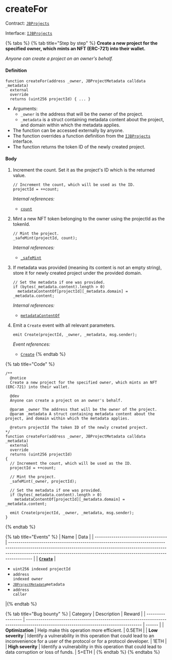 # createFor

Contract: [`JBProjects`](../)

Interface: [`IJBProjects`](../../../interfaces/ijbprojects.md)

{% tabs %}
{% tab title="Step by step" %}
**Create a new project for the specified owner, which mints an NFT (ERC-721) into their wallet.**

_Anyone can create a project on an owner's behalf._

#### Definition

```solidity
function createFor(address _owner, JBProjectMetadata calldata _metadata)
  external
  override
  returns (uint256 projectId) { ... }
```

* Arguments:
  * `_owner` is the address that will be the owner of the project.
  * `_metadata` is a struct containing metadata content about the project, and domain within which the metadata applies.
* The function can be accessed externally by anyone.
* The function overrides a function definition from the [`IJBProjects`](../../../interfaces/ijbprojects.md) interface.
* The function returns the token ID of the newly created project.

#### Body

1.  Increment the count. Set it as the project's ID which is the returned value.

    ```solidity
    // Increment the count, which will be used as the ID.
    projectId = ++count;
    ```

    _Internal references:_

    * [`count`](../properties/count.md)
2.  Mint a new NFT token belonging to the owner using the projectId as the tokenId.

    ```solidity
    // Mint the project.
    _safeMint(projectId, count);
    ```

    _Internal references:_

    * [`_safeMint`](https://docs.openzeppelin.com/contracts/2.x/api/token/erc721#ERC721-_safeMint-address-uint256-bytes-)
3.  If metadata was provided (meaning its content is not an empty string), store it for newly created project under the provided domain.

    ```solidity
    // Set the metadata if one was provided.
    if (bytes(_metadata.content).length > 0)
      metadataContentOf[projectId][_metadata.domain] = _metadata.content;
    ```

    _Internal references:_

    * [`metadataContentOf`](../properties/metadatacontentof.md)
4.  Emit a `Create` event with all relevant parameters.

    ```
    emit Create(projectId, _owner, _metadata, msg.sender);
    ```

    _Event references:_

    * [`Create`](../events/create.md)
{% endtab %}

{% tab title="Code" %}
```solidity
/**
  @notice 
  Create a new project for the specified owner, which mints an NFT (ERC-721) into their wallet.

  @dev 
  Anyone can create a project on an owner's behalf.

  @param _owner The address that will be the owner of the project.
  @param _metadata A struct containing metadata content about the project, and domain within which the metadata applies.

  @return projectId The token ID of the newly created project.
*/
function createFor(address _owner, JBProjectMetadata calldata _metadata)
  external
  override
  returns (uint256 projectId)
{
  // Increment the count, which will be used as the ID.
  projectId = ++count;

  // Mint the project.
  _safeMint(_owner, projectId);

  // Set the metadata if one was provided.
  if (bytes(_metadata.content).length > 0)
    metadataContentOf[projectId][_metadata.domain] = _metadata.content;

  emit Create(projectId, _owner, _metadata, msg.sender);
}
```
{% endtab %}

{% tab title="Events" %}
| Name                                | Data                                                                                                                                                                                                                                                  |
| ----------------------------------- | ----------------------------------------------------------------------------------------------------------------------------------------------------------------------------------------------------------------------------------------------------- |
| [**`Create`**](../events/create.md)                                                                          | <ul><li><code>uint256 indexed projectId</code></li><li><code>address indexed owner</code></li><li><code>[`JBProjectMetadata`](../../../data-structures/jbprojectmetadata.md)metadata</code></li><li><code>address caller</code></li></ul>                  |{% endtab %}

{% tab title="Bug bounty" %}
| Category          | Description                                                                                                                            | Reward |
| ----------------- | -------------------------------------------------------------------------------------------------------------------------------------- | ------ |
| **Optimization**  | Help make this operation more efficient.                                                                                               | 0.5ETH |
| **Low severity**  | Identify a vulnerability in this operation that could lead to an inconvenience for a user of the protocol or for a protocol developer. | 1ETH   |
| **High severity** | Identify a vulnerability in this operation that could lead to data corruption or loss of funds.                                        | 5+ETH  |
{% endtab %}
{% endtabs %}
